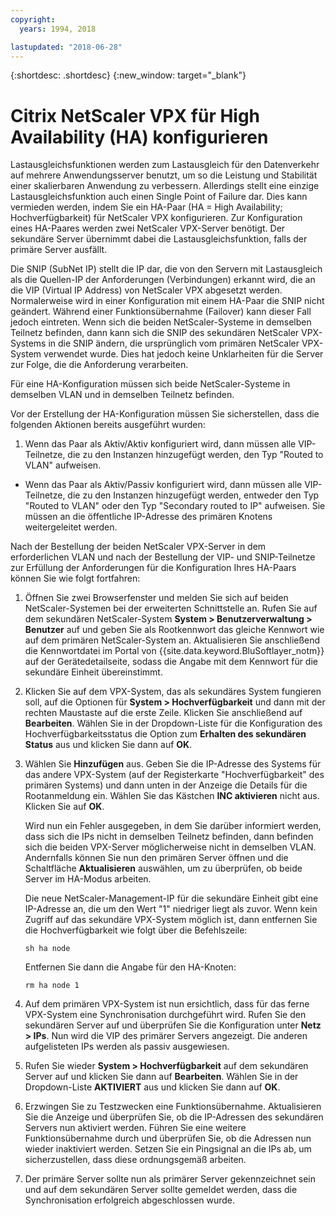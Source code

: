 ```yaml
---
copyright:
  years: 1994, 2018

lastupdated: "2018-06-28"
---
```


{:shortdesc: .shortdesc}
{:new_window: target="_blank"}

# Citrix NetScaler VPX für High Availability (HA) konfigurieren

Lastausgleichsfunktionen werden zum Lastausgleich für den Datenverkehr auf mehrere Anwendungsserver benutzt, um so die Leistung und Stabilität einer skalierbaren Anwendung zu verbessern. Allerdings stellt eine einzige Lastausgleichsfunktion auch einen Single Point of Failure dar. Dies kann vermieden werden, indem Sie ein HA-Paar (HA = High Availability; Hochverfügbarkeit) für NetScaler VPX konfigurieren. Zur Konfiguration eines HA-Paares werden zwei NetScaler VPX-Server benötigt. Der sekundäre Server übernimmt dabei die Lastausgleichsfunktion, falls der primäre Server ausfällt. 

Die SNIP (SubNet IP) stellt die IP dar, die von den Servern mit Lastausgleich als die Quellen-IP der Anforderungen (Verbindungen) erkannt wird, die an die VIP (Virtual IP Address) von NetScaler VPX abgesetzt werden. Normalerweise wird in einer Konfiguration mit einem HA-Paar die SNIP nicht geändert. Während einer Funktionsübernahme (Failover) kann dieser Fall jedoch eintreten. Wenn sich die beiden NetScaler-Systeme in demselben Teilnetz befinden, dann kann sich die SNIP des sekundären NetScaler VPX-Systems in die SNIP ändern, die ursprünglich vom primären NetScaler VPX-System verwendet wurde. Dies hat jedoch keine Unklarheiten für die Server zur Folge, die die Anforderung verarbeiten.

Für eine HA-Konfiguration müssen sich beide NetScaler-Systeme in demselben VLAN und in demselben Teilnetz befinden.

Vor der Erstellung der HA-Konfiguration müssen Sie sicherstellen, dass die folgenden Aktionen bereits ausgeführt wurden:

1. Wenn das Paar als Aktiv/Aktiv konfiguriert wird, dann müssen alle VIP-Teilnetze, die zu den Instanzen hinzugefügt werden, den Typ "Routed to VLAN" aufweisen.
* Wenn das Paar als Aktiv/Passiv konfiguriert wird, dann müssen alle VIP-Teilnetze, die zu den Instanzen hinzugefügt werden, entweder den Typ "Routed to VLAN" oder den Typ "Secondary routed to IP" aufweisen. Sie müssen an die öffentliche IP-Adresse des primären Knotens weitergeleitet werden.

Nach der Bestellung der beiden NetScaler VPX-Server in dem erforderlichen VLAN und nach der Bestellung der VIP- und SNIP-Teilnetze zur Erfüllung der Anforderungen für die Konfiguration Ihres HA-Paars können Sie wie folgt fortfahren:

1. Öffnen Sie zwei Browserfenster und melden Sie sich auf beiden NetScaler-Systemen bei der erweiterten Schnittstelle an. Rufen Sie auf dem sekundären NetScaler-System **System > Benutzerverwaltung > Benutzer** auf und geben Sie als Rootkennwort das gleiche Kennwort wie auf dem primären NetScaler-System an. Aktualisieren Sie anschließend die Kennwortdatei im Portal von {{site.data.keyword.BluSoftlayer_notm}} auf der Gerätedetailseite, sodass die Angabe mit dem Kennwort für die sekundäre Einheit übereinstimmt.

2. Klicken Sie auf dem VPX-System, das als sekundäres System fungieren soll, auf die Optionen für **System > Hochverfügbarkeit** und dann mit der rechten Maustaste auf die erste Zeile. Klicken Sie anschließend auf **Bearbeiten**. Wählen Sie in der Dropdown-Liste für die Konfiguration des Hochverfügbarkeitsstatus die Option zum **Erhalten des sekundären Status** aus und klicken Sie dann auf **OK**.

3. Wählen Sie **Hinzufügen** aus. Geben Sie die IP-Adresse des Systems für das andere VPX-System (auf der Registerkarte "Hochverfügbarkeit" des primären Systems) und dann unten in der Anzeige die Details für die Rootanmeldung ein. Wählen Sie das Kästchen **INC aktivieren** nicht aus. Klicken Sie auf **OK**. 
	
	Wird nun ein Fehler ausgegeben, in dem Sie darüber informiert werden, dass sich die IPs nicht in demselben Teilnetz befinden, dann befinden sich die beiden VPX-Server möglicherweise nicht in demselben VLAN. Andernfalls können Sie nun den primären Server öffnen und die Schaltfläche **Aktualisieren** auswählen, um zu überprüfen, ob beide Server im HA-Modus arbeiten. 

	Die neue NetScaler-Management-IP für die sekundäre Einheit gibt eine IP-Adresse an, die um den Wert "1" niedriger liegt als zuvor. Wenn kein Zugriff auf das sekundäre VPX-System möglich ist, dann entfernen Sie die Hochverfügbarkeit wie folgt über die Befehlszeile:

	`sh ha node`

	Entfernen Sie dann die Angabe für den HA-Knoten:
	
	`rm ha node 1`

4. Auf dem primären VPX-System ist nun ersichtlich, dass für das ferne VPX-System eine Synchronisation durchgeführt wird. Rufen Sie den sekundären Server auf und überprüfen Sie die Konfiguration unter **Netz > IPs**. Nun wird die VIP des primärer Servers angezeigt. Die anderen aufgelisteten IPs werden als passiv ausgewiesen.

6. Rufen Sie wieder **System > Hochverfügbarkeit** auf dem sekundären Server auf und klicken Sie dann auf **Bearbeiten**. Wählen Sie in der Dropdown-Liste **AKTIVIERT** aus und klicken Sie dann auf **OK**.

7. Erzwingen Sie zu Testzwecken eine Funktionsübernahme. Aktualisieren Sie die Anzeige und überprüfen Sie, ob die IP-Adressen des sekundären Servers nun aktiviert werden. Führen Sie eine weitere Funktionsübernahme durch und überprüfen Sie, ob die Adressen nun wieder inaktiviert werden. Setzen Sie ein Pingsignal an die IPs ab, um sicherzustellen, dass diese ordnungsgemäß arbeiten.

8. Der primäre Server sollte nun als primärer Server gekennzeichnet sein und auf dem sekundären Server sollte gemeldet werden, dass die Synchronisation erfolgreich abgeschlossen wurde.
